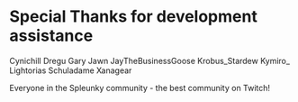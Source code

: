 # Special Thanks for development assistance

Cynichill
Dregu
Gary
Jawn
JayTheBusinessGoose
Krobus_Stardew
Kymiro_
Lightorias
Schuladame
Xanagear

Everyone in the Spleunky community - the best community on Twitch!